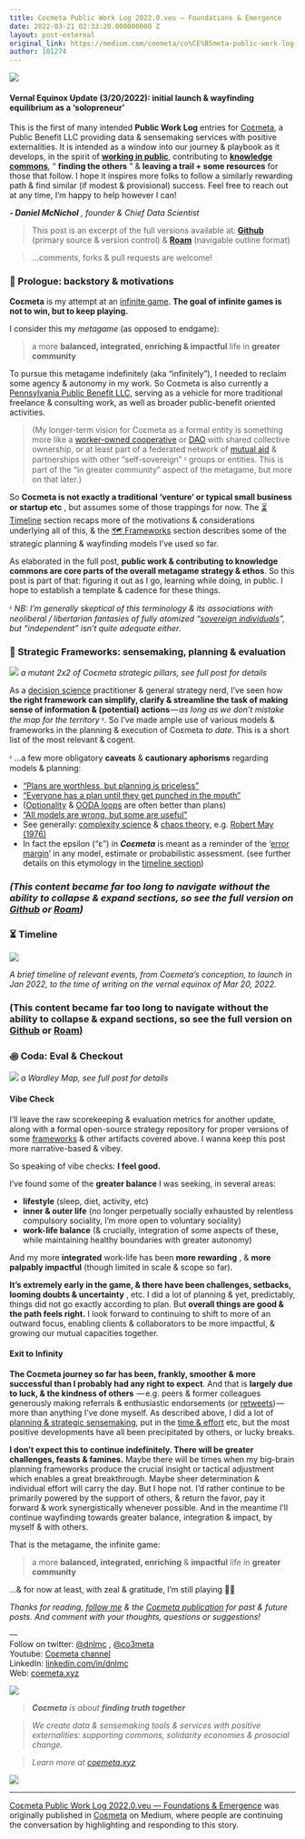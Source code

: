 ```yaml
---
title: Coεmeta Public Work Log 2022.0.veu — Foundations & Emergence
date: 2022-03-21 02:33:20.000000000 Z
layout: post-external
original_link: https://medium.com/coemeta/co%CE%B5meta-public-work-log-2022-0-veu-foundations-emergence-81408d55407b?source=rss-2d441c4de574------2
author: 101274
---
```


![](https://cdn-images-1.medium.com/max/1024/1*P91qv0JcwEZSmHc8VI1zsg.png)

#### Vernal Equinox Update (3/20/2022): initial launch & wayfinding equilibrium as a ‘solopreneur’

This is the first of many intended **Public Work Log** entries for [Coεmeta](https://coemeta.xyz), a Public Benefit LLC providing data & sensemaking services with positive externalities. It is intended as a window into our journey & playbook as it develops, in the spirit of [**working in public**](https://nesslabs.com/work-in-public), contributing to [**knowledge commons**](https://en.wikipedia.org/wiki/Knowledge_commons), “ **finding the others** ” & **leaving a trail + some resources** for those that follow. I hope it inspires more folks to follow a similarly rewarding path & find similar (if modest & provisional) success. Feel free to reach out at any time, I’m happy to help however I can!

**_- Daniel McNichol_** _, founder & Chief Data Scientist_

> This post is an excerpt of the full versions available at: [**Github**](https://github.com/coemeta/public-work-log/blob/main/2022.0.veu.md) (primary source & version control) & [**Roam**](https://roamresearch.com/#/app/coemeta/page/eR-hkr1_x) (navigable outline format)

> …comments, forks & pull requests are welcome!

### 📜 Prologue: backstory & motivations

**Coεmeta** is my attempt at an [infinite game](https://en.wikipedia.org/wiki/Finite_and_Infinite_Games). **The goal of infinite games is not to win, but to keep playing.**

I consider this my _metagame_ (as opposed to endgame):

> a more **balanced, integrated, enriching & impactful** life in **greater community**

To pursue this metagame indefinitely (aka “infinitely”), I needed to reclaim some agency & autonomy in my work. So Coεmeta is also currently a [Pennsylvania Public Benefit LLC](https://www.notion.so/coemeta/Co-meta-co-eh-meta-Data-Sensemaking-Services-9b764a49e7644703a64eda8f95084156#b97ace661ee84e81816b67d947ddbf53), serving as a vehicle for more traditional freelance & consulting work, as well as broader public-benefit oriented activities.

> (My longer-term vision for Coεmeta as a formal entity is something more like a [worker-owned cooperative](https://institute.coop/what-worker-cooperative) or [DAO](https://en.wikipedia.org/wiki/Decentralized_autonomous_organization) with shared collective ownership, or at least part of a federated network of [mutual aid](https://en.wikipedia.org/wiki/Mutual_aid_%28organization_theory%29) & partnerships with other “self-sovereign” ᵋ groups or entities. This is part of the “in greater community” aspect of the metagame, but more on that later.)

So **Coεmeta is not exactly a traditional ‘venture’ or typical small business or startup etc** , but assumes some of those trappings for now. The [⏳ Timeline](https://github.com/coemeta/public-work-log/blob/main/2022.0.veu.md#-timeline) section recaps more of the motivations & considerations underlying all of this, & the [🗺 Frameworks](https://github.com/coemeta/public-work-log/blob/main/2022.0.veu.md#-strategic-frameworks-sensemaking-planning--evaluation) section describes some of the strategic planning & wayfinding models I’ve used so far.

As elaborated in the full post, **public work & contributing to knowledge commons are core parts of the overall metagame strategy & ethos**. So this post is part of that: figuring it out as I go, learning while doing, in public. I hope to establish a template & cadence for these things.

ᵋ _NB: I’m generally skeptical of this terminology & its associations with neoliberal / libertarian fantasies of fully atomized “_[_sovereign individuals_](https://www.radicalxchange.org/media/blog/sovereign-nonsense/)_”, but “independent” isn’t quite adequate either._

### 🧬 Strategic Frameworks: sensemaking, planning & evaluation

![](https://cdn-images-1.medium.com/max/1024/0*pzLlEHVonI4X2VdI.png)
_a mutant 2x2 of Coεmeta strategic pillars, see full post for details_

As a [decision science](https://medium.com/coemeta/from-information-to-action-with-quantitative-decision-science-9752b6c969d5#4054) practitioner & general strategy nerd, I’ve seen how **the right framework can simplify, clarify & streamline the task of making sense of information & (potential) actions** — _as long as we don’t mistake the map for the territory_ ᵋ. So I’ve made ample use of various models & frameworks in the planning & execution of Coεmeta _to date_. This is a short list of the most relevant & cogent.

ᵋ …a few more obligatory **caveats** & **cautionary aphorisms** regarding models & planning:

- [“Plans are worthless, but planning is priceless”](https://quoteinvestigator.com/2017/11/18/planning/)
- [“Everyone has a plan until they get punched in the mouth”](https://www.commit.works/everyone-has-a-plan-until-they-get-punched-in-the-mouth/)
- ([Optionality](https://thedeepdish.org/optionality-book/) & [OODA loops](https://en.wikipedia.org/wiki/OODA_loop) are often better than plans)
- [“All models are wrong, but some are useful”](https://en.wikipedia.org/wiki/All_models_are_wrong)
- See generally: [complexity science](https://en.wikipedia.org/wiki/Complex_system) & [chaos theory](https://en.wikipedia.org/wiki/Chaos_theory), e.g. [Robert May (1976)](https://medium.com/coemeta/the-logistic-map-the-onset-of-chaos-sonified-46fd73e25965#5174)
- In fact the epsilon (“ε”) in **_Coεmeta_** is meant as a reminder of the ‘[error margin](https://methods.sagepub.com/reference/the-sage-encyclopedia-of-communication-research-methods/i4630.xml)’ in any model, estimate or probabilistic assessment. (see further details on this etymology in the [timeline section](https://github.com/coemeta/public-work-log/blob/main/2022.0.veu.md#-timeline))

### _(This content became far too long to navigate without the ability to collapse & expand sections, so see the full version on_ [_Github_](https://github.com/coemeta/public-work-log/blob/main/2022.0.veu.md#-strategic-frameworks-sensemaking-planning--evaluation) _or _[_Roam_](https://roamresearch.com/#/app/coemeta/page/eR-hkr1_x)_)_

### ⏳ Timeline

![](https://cdn-images-1.medium.com/max/1024/0*iUGqTXkd293Svxzn.png)

_A brief timeline of relevant events, from Coεmeta’s conception, to launch in Jan 2022, to the time of writing on the vernal equinox of Mar 20, 2022._

### (This content became far too long to navigate without the ability to collapse & expand sections, so see the full version on [Github](https://github.com/coemeta/public-work-log/blob/main/2022.0.veu.md#-timeline) or [Roam](https://roamresearch.com/#/app/coemeta/page/eR-hkr1_x))

### ꩜ Coda: Eval & Checkout

![](https://cdn-images-1.medium.com/max/1024/0*iYg4pCKD6qdf9r5H.png)
_a Wardley Map, see full post for details_

#### Vibe Check

I’ll leave the raw scorekeeping & evaluation metrics for another update, along with a formal open-source strategy repository for proper versions of some [frameworks](https://github.com/coemeta/public-work-log/blob/main/2022.0.veu.md#-strategic-frameworks-sensemaking-planning--evaluation) & other artifacts covered above. I wanna keep this post more narrative-based & vibey.

So speaking of vibe checks: **I feel good.**

I’ve found some of the **greater balance** I was seeking, in several areas:

- **lifestyle** (sleep, diet, activity, etc)
- **inner & outer life** (no longer perpetually socially exhausted by relentless compulsory sociality, I’m more open to voluntary sociality)
- **work-life balance** (& crucially, integration of some aspects of these, while maintaining healthy boundaries with greater autonomy)

And my more **integrated** work-life has been **more rewarding** , & **more palpably impactful** (though limited in scale & scope so far).

**It’s extremely early in the game, & there have been challenges, setbacks, looming doubts & uncertainty** , etc. I did a lot of planning & yet, predictably, things did not go exactly according to plan. But **overall things are good & the path feels right.** I look forward to continuing to shift to more of an outward focus, enabling clients & collaborators to be more impactful, & growing our mutual capacities together.

#### Exit to Infinity

**The Coεmeta journey so far has been, frankly, smoother & more successful than I probably had any right to expect**. And that is **largely due to luck, & the kindness of others**  — e.g. peers & former colleagues generously making referrals & enthusiastic endorsements (or [retweets](https://twitter.com/visakanv/status/1482448923658977280)) — more than anything I’ve done myself. As described above, I did a lot of [planning & strategic sensemaking](https://github.com/coemeta/public-work-log/blob/main/2022.0.veu.md#-strategic-frameworks-sensemaking-planning--evaluation), put in the [time & effort](https://github.com/coemeta/public-work-log/blob/main/2022.0.veu.md#-timeline) etc, but the most positive developments have all been precipitated by others, or lucky breaks.

**I don’t expect this to continue indefinitely. There will be greater challenges, feasts & famines.** Maybe there will be times when my big-brain planning frameworks produce the crucial insight or tactical adjustment which enables a great breakthrough. Maybe sheer determination & individual effort will carry the day. But I hope not. I’d rather continue to be primarily powered by the support of others, & return the favor, pay it forward & work synergistically whenever possible. And in the meantime I’ll continue wayfinding towards greater balance, integration & impact, by myself & with others.

That is the metagame, the infinite game:

> a more **balanced, integrated, enriching** & **impactful** life in **greater community**

…& for now at least, with zeal & gratitude, I’m still playing 🙏🏼

_Thanks for reading,_ [_follow me_](https://medium.com/@dnlmc) _& the_ [_Coεmeta publication_](https://medium.com/coemeta) _for past & future posts. And comment with your thoughts, questions or suggestions!_

—   
Follow on twitter: [@dnlmc](https://twitter.com/dnlmc) , [@co3meta](https://twitter.com/co3meta)  
Youtube: [Co](https://www.youtube.com/channel/UC4iMnRK0MisgBQlpr2kjbQQ)[_ε_](https://medium.com/coemeta)[meta channel](https://www.youtube.com/channel/UC4iMnRK0MisgBQlpr2kjbQQ)  
LinkedIn: [linkedin.com/in/dnlmc](http://www.linkedin.com/in/dnlmc)  
Web: [coemeta.xyz](https://coemeta.xyz/)

![](https://cdn-images-1.medium.com/max/1024/1*P91qv0JcwEZSmHc8VI1zsg.png)

> **_Coεmeta_** _is about_ **_finding truth together_**

> _We create data & sensemaking tools & services with positive externalities: supporting commons, solidarity economies & prosocial change._

> _Learn more at_ [_coemeta.xyz_](https://coemeta.xyz/)

 ![](https://medium.com/_/stat?event=post.clientViewed&referrerSource=full_rss&postId=81408d55407b)
* * *

[Coεmeta Public Work Log 2022.0.veu — Foundations & Emergence](https://medium.com/coemeta/co%CE%B5meta-public-work-log-2022-0-veu-foundations-emergence-81408d55407b) was originally published in [Coεmeta](https://medium.com/coemeta) on Medium, where people are continuing the conversation by highlighting and responding to this story.

